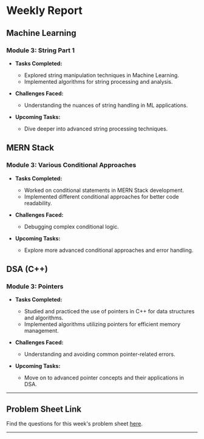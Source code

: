 # Weekly Report

## Machine Learning

### Module 3: String Part 1

- **Tasks Completed:**
  - Explored string manipulation techniques in Machine Learning.
  - Implemented algorithms for string processing and analysis.

- **Challenges Faced:**
  - Understanding the nuances of string handling in ML applications.

- **Upcoming Tasks:**
  - Dive deeper into advanced string processing techniques.

## MERN Stack

### Module 3: Various Conditional Approaches

- **Tasks Completed:**
  - Worked on conditional statements in MERN Stack development.
  - Implemented different conditional approaches for better code readability.

- **Challenges Faced:**
  - Debugging complex conditional logic.

- **Upcoming Tasks:**
  - Explore more advanced conditional approaches and error handling.

## DSA (C++)

### Module 3: Pointers

- **Tasks Completed:**
  - Studied and practiced the use of pointers in C++ for data structures and algorithms.
  - Implemented algorithms utilizing pointers for efficient memory management.

- **Challenges Faced:**
  - Understanding and avoiding common pointer-related errors.

- **Upcoming Tasks:**
  - Move on to advanced pointer concepts and their applications in DSA.

---

## Problem Sheet Link

Find the questions for this week's problem sheet [here](<[insert-link-to-problem-sheet](https://drive.google.com/drive/folders/1mRMH4EsLHmQiDYAQF_amgmaCutDeH-pc?usp=sharing)>).

---


